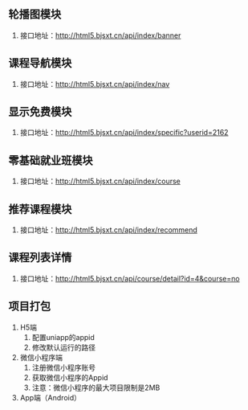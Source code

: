 ## 轮播图模块
1. 接口地址：http://html5.bjsxt.cn/api/index/banner

## 课程导航模块
1. 接口地址：http://html5.bjsxt.cn/api/index/nav

## 显示免费模块
1. 接口地址：http://html5.bjsxt.cn/api/index/specific?userid=2162

## 零基础就业班模块
1. 接口地址：http://html5.bjsxt.cn/api/index/course

## 推荐课程模块
1. 接口地址：http://html5.bjsxt.cn/api/index/recommend

## 课程列表详情
1. 接口地址：http://html5.bjsxt.cn/api/course/detail?id=4&course=no

## 项目打包
1. H5端
	1. 配置uniapp的appid
	2. 修改默认运行的路径
2. 微信小程序端
	1. 注册微信小程序账号
	2. 获取微信小程序的Appid
	3. 注意：微信小程序的最大项目限制是2MB
3. App端（Android）
	